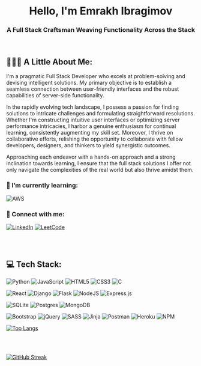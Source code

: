 <h1 align="center">Hello, I'm Emrakh Ibragimov</h1>
<h3 align="center">A Full Stack Craftsman Weaving Functionality Across the Stack</h3>

<!-- 
<h2>Portfolio:</h2>

<h2></h2>
-->
<br/>

<h2>👨🏻‍💻 A Little About Me:</h2>

<p>I'm a pragmatic Full Stack Developer who excels at problem-solving and devising intelligent solutions. My primary objective is to establish a seamless connection between user-friendly interfaces and the robust capabilities of server-side functionality.</p>

<p>In the rapidly evolving tech landscape, I possess a passion for finding solutions to intricate challenges and formulating straightforward resolutions. Whether I'm constructing intuitive user interfaces or optimizing server performance intricacies, I harbor a genuine enthusiasm for continual learning, consistently augmenting my skill set. Moreover, I thrive on collaborative efforts, relishing the opportunity to collaborate with fellow developers, designers, and thinkers to yield synergistic outcomes.</p>

<p>Approaching each endeavor with a hands-on approach and a strong inclination towards learning, I ensure that the full stack solutions I offer not only navigate the complexities of the real world but also thrive amidst them.</p>

<h3>🌱 I’m currently learning:</h3>

![AWS](https://img.shields.io/badge/AWS-%23FF9900.svg?style=for-the-badge&logo=amazon-aws&logoColor=white) 

<h3>🔗 Connect with me:</h3>

[![LinkedIn](https://img.shields.io/badge/linkedin-%230077B5.svg?style=for-the-badge&logo=linkedin&logoColor=white)](https://linkedin.com/in/emrakh-i) [![LeetCode](https://img.shields.io/badge/LeetCode-000000?style=for-the-badge&logo=LeetCode&logoColor=#d16c06)](https://www.leetcode.com/emrahi)

<h2></h2>

<br/>

<!-- 
<h2>Projects:</h2>

<h2></h2>
-->

<h2>💻 Tech Stack:</h2>

![Python](https://img.shields.io/badge/python-3670A0?style=for-the-badge&logo=python&logoColor=ffdd54) ![JavaScript](https://img.shields.io/badge/javascript-%23323330.svg?style=for-the-badge&logo=javascript&logoColor=%23F7DF1E) ![HTML5](https://img.shields.io/badge/html5-%23E34F26.svg?style=for-the-badge&logo=html5&logoColor=white) ![CSS3](https://img.shields.io/badge/css3-%231572B6.svg?style=for-the-badge&logo=css3&logoColor=white) ![C](https://img.shields.io/badge/c-%2300599C.svg?style=for-the-badge&logo=c&logoColor=white) 

![React](https://img.shields.io/badge/react-%2320232a.svg?style=for-the-badge&logo=react&logoColor=%2361DAFB) ![Django](https://img.shields.io/badge/django-%23092E20.svg?style=for-the-badge&logo=django&logoColor=white) ![Flask](https://img.shields.io/badge/flask-%23000.svg?style=for-the-badge&logo=flask&logoColor=white) ![NodeJS](https://img.shields.io/badge/node.js-6DA55F?style=for-the-badge&logo=node.js&logoColor=white) ![Express.js](https://img.shields.io/badge/express.js-%23404d59.svg?style=for-the-badge&logo=express&logoColor=%2361DAFB) 

![SQLite](https://img.shields.io/badge/sqlite-%2307405e.svg?style=for-the-badge&logo=sqlite&logoColor=white) ![Postgres](https://img.shields.io/badge/postgres-%23316192.svg?style=for-the-badge&logo=postgresql&logoColor=white) ![MongoDB](https://img.shields.io/badge/MongoDB-%234ea94b.svg?style=for-the-badge&logo=mongodb&logoColor=white)

![Bootstrap](https://img.shields.io/badge/bootstrap-%23563D7C.svg?style=for-the-badge&logo=bootstrap&logoColor=white) ![jQuery](https://img.shields.io/badge/jquery-%230769AD.svg?style=for-the-badge&logo=jquery&logoColor=white) ![SASS](https://img.shields.io/badge/SASS-hotpink.svg?style=for-the-badge&logo=SASS&logoColor=white) ![Jinja](https://img.shields.io/badge/jinja-black.svg?style=for-the-badge&logo=jinja&logoColor=white) ![Postman](https://img.shields.io/badge/Postman-FF6C37?style=for-the-badge&logo=postman&logoColor=white) ![Heroku](https://img.shields.io/badge/heroku-%23430098.svg?style=for-the-badge&logo=heroku&logoColor=white) ![NPM](https://img.shields.io/badge/NPM-%23000000.svg?style=for-the-badge&logo=npm&logoColor=white) 

[![Top Langs](https://github-readme-stats.vercel.app/api/top-langs/?username=emrah-i&layout=donut)](https://github.com/emrah-i)
<h2></h2>

<br/>

[![GitHub Streak](https://streak-stats.demolab.com/?user=emrah-i)](https://git.io/streak-stats)
